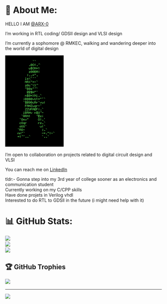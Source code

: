 
# 💫 About Me:
HELLO I AM [@ARX-0](https://github.com/ARX-0)







I’m working in RTL coding/ GDSII design and VLSI design

I’m currently a sophomore @ RMKEC, walking and wandering deeper into the world of digital design


![GIF](https://github.com/ARX-0/ARX-0/raw/main/36014.gif)



I’m open to collaboration on projects related to digital circuit design and VLSI

You can reach me on [LinkedIn](https://www.linkedin.com/in/athiram-r-s-b2bb99259/) 

tldr:-
Gonna step into my 3rd year of college sooner as an electronics and communication student <br>Currently working on my C/CPP skills <br>Have done projets in Verilog vhdl<br>Interested to do RTL to GDSll in the future (i might need help with it)<br>



# 📊 GitHub Stats:
![](https://github-readme-stats.vercel.app/api?username=ARX-0&theme=synthwave&hide_border=false&include_all_commits=true&count_private=true)<br/>
![](https://github-readme-streak-stats.herokuapp.com/?user=ARX-0&theme=synthwave&hide_border=false)<br/>
![](https://github-readme-stats.vercel.app/api/top-langs/?username=ARX-0&theme=synthwave&hide_border=false&include_all_commits=true&count_private=true&layout=compact)

## 🏆 GitHub Trophies
![](https://github-profile-trophy.vercel.app/?username=ARX-0&theme=radical&no-frame=false&no-bg=true&margin-w=4)

---
[![](https://visitcount.itsvg.in/api?id=ARX-0&icon=5&color=10)](https://visitcount.itsvg.in)

<!-- Proudly created with GPRM ( https://gprm.itsvg.in ) -->
